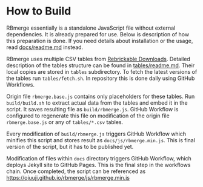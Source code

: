 # How to Build

RBmerge essentially is a standalone JavaScript file without external dependencies. It is already prepared for use. Below is description of how this preparation is done. If you need details about installation or the usage, read [docs/readme.md](docs/readme.md) instead.

RBmerge uses multiple CSV tables from [Rebrickable Downloads](https://rebrickable.com/downloads/). Detailed description of the tables structure can be found in [tables/readme.md](tables/readme.md). Their local copies are stored in `tables` subdirectory. To fetch the latest versions of the tables run `tables/fetch.sh`. In repository this is done daily using GitHub Workflows.

Origin file `rbmerge.base.js` contains only placeholders for these tables. Run `build/build.sh` to extract actual data from the tables and embed it in the script. It saves resulting file as `build/rbmerge.js`. GitHub Workflow is configured to regenerate this file on modification of the origin file `rbmerge.base.js` or any of `tables/*.csv` tables.

Every modification of `build/rbmerge.js` triggers GitHub Workflow which minifies this script and stores result as `docs/js/rbmerge.min.js`. This is final version of the script, but it has to be published yet.

Modification of files within `docs` directory triggers GitHub Workflow, which deploys Jekyll site to GitHub Pages. This is the final step in the workflows chain. Once completed, the script can be referenced as https://ojuuji.github.io/rbmerge/js/rbmerge.min.js
